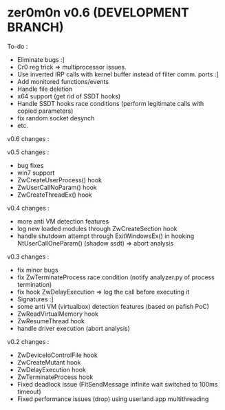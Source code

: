 zer0m0n v0.6 (DEVELOPMENT BRANCH)
=================================

To-do :
+ Eliminate bugs :]
+ Cr0 reg trick => multiprocessor issues.
+ Use inverted IRP calls with kernel buffer instead of filter comm. ports :]
+ Add monitored functions/events
+ Handle file deletion
+ x64 support (get rid of SSDT hooks)
+ Handle SSDT hooks race conditions (perform legitimate calls with copied parameters)
+ fix random socket desynch
+ etc.

v0.6 changes :

v0.5 changes :
+ bug fixes
+ win7 support
+ ZwCreateUserProcess() hook 
+ ZwUserCallNoParam() hook 
+ ZwCreateThreadEx() hook 

v0.4 changes :
+ more anti VM detection features
+ log new loaded modules through ZwCreateSection hook 
+ handle shutdown attempt through ExitWindowsEx() in hooking NtUserCallOneParam() (shadow ssdt) => abort analysis

v0.3 changes :
+ fix minor bugs
+ fix ZwTerminateProcess race condition (notify analyzer.py of process termination)
+ fix hook ZwDelayExecution => log the call before executing it
+ Signatures :]
+ some anti VM (virtualbox) detection features (based on pafish PoC)
+ ZwReadVirtualMemory hook
+ ZwResumeThread hook
+ handle driver execution (abort analysis)

v0.2 changes :
+ ZwDeviceIoControlFile hook
+ ZwCreateMutant hook
+ ZwDelayExecution hook
+ ZwTerminateProcess hook
+ Fixed deadlock issue (FltSendMessage infinite wait switched to 100ms timeout)
+ Fixed performance issues (drop) using userland app multithreading
